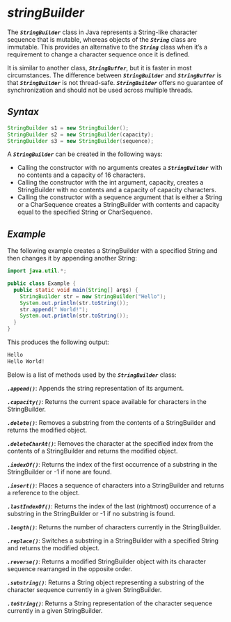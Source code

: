 # ***stringBuilder***

The ***`StringBuilder`*** class in Java represents a String-like character sequence that is mutable, whereas objects of the ***`String`*** class are immutable. This provides an alternative to the ***`String`*** class when it’s a requirement to change a character sequence once it is defined.

It is similar to another class, ***`StringBuffer`***, but it is faster in most circumstances. The difference between ***`StringBuilder`*** and ***`StringBuffer`*** is that ***`StringBuilder`*** is not thread-safe. ***`StringBuilder`*** offers no guarantee of synchronization and should not be used across multiple threads.

## ***Syntax***

```java
StringBuilder s1 = new StringBuilder();
StringBuilder s2 = new StringBuilder(capacity);
StringBuilder s3 = new StringBuilder(sequence);
```
A ***`StringBuilder`*** can be created in the following ways:

- Calling the constructor with no arguments creates a ***`StringBuilder`*** with no contents and a capacity of 16 characters.
- Calling the constructor with the int argument, capacity, creates a StringBuilder with no contents and a capacity of capacity characters.
- Calling the constructor with a sequence argument that is either a String or a CharSequence creates a StringBuilder with contents and capacity equal to the specified String or CharSequence.

## ***Example***

The following example creates a StringBuilder with a specified String and then changes it by appending another String:
```java
import java.util.*;

public class Example {
  public static void main(String[] args) {
    StringBuilder str = new StringBuilder("Hello");
    System.out.println(str.toString());
    str.append(" World!");
    System.out.println(str.toString());
  }
}
```
This produces the following output:
```java
Hello
Hello World!
```
Below is a list of methods used by the ***`StringBuilder`*** class:

***`.append()`***: Appends the string representation of its argument.

***`.capacity()`***: Returns the current space available for characters in the StringBuilder.

***`.delete()`***: Removes a substring from the contents of a StringBuilder and returns the modified object.

***`.deleteCharAt()`***: Removes the character at the specified index from the contents of a StringBuilder and returns the modified object.

***`.indexOf()`***: Returns the index of the first occurrence of a substring in the StringBuilder or -1 if none are found.

***`.insert()`***: Places a sequence of characters into a StringBuilder and returns a reference to the object.

***`.lastIndexOf()`***: Returns the index of the last (rightmost) occurrence of a substring in the StringBuilder or -1 if no substring is found.

***`.length()`***: Returns the number of characters currently in the StringBuilder.

***`.replace()`***: Switches a substring in a StringBuilder with a specified String and returns the modified object.

***`.reverse()`***: Returns a modified StringBuilder object with its character sequence rearranged in the opposite order.

***`.substring()`***: Returns a String object representing a substring of the character sequence currently in a given StringBuilder.

***`.toString()`***: Returns a String representation of the character sequence currently in a given StringBuilder.

